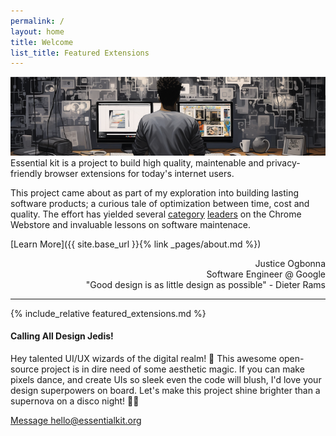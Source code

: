 ```yaml
---
permalink: /
layout: home
title: Welcome
list_title: Featured Extensions
---
```


<img class="hero" alt="painting about the connectedness of a black programmer from behind and computer, pet, phones and apps in modern abstract greyscale --ar 40:20. Generated by Midjourney" src="./assets/imgs/justice_o_painting_about_the_connectedness_of_a_black_programmer_cropped.png">
Essential kit is a project to build high quality, maintenable and privacy-friendly browser extensions for today's internet users.

This project came about as part of my exploration into building lasting software products; a curious tale of optimization between time, cost and quality. The effort has yielded several [category](https://chrome.google.com/webstore/search/scientific%20calculator?hl=en-US) [leaders](https://chrome.google.com/webstore/search/search%20preview?hl=en-US) on the Chrome Webstore and invaluable lessons on software maintenace.

[Learn More]({{ site.base_url }}{% link _pages/about.md %})

<div style="text-align: right;">
Justice Ogbonna <br>
Software Engineer @ Google <br>
"Good design is as little design as possible" - Dieter Rams
</div>

<hr class="section-separator" />

{% include_relative featured_extensions.md %}

<div class="design-notice">
<h4>Calling All Design Jedis!</h4>
<p>Hey talented UI/UX wizards of the digital realm! 👋 This awesome open-source project is in dire need of some aesthetic magic. If you can make pixels dance, and create UIs so sleek even the code will blush, I'd love your design superpowers on board. Let's make this project shine brighter than a supernova on a disco night! 💫🕺 </p>
<a href="mailto:hello@essentialkit.org?subject=Let's Design Some Magic!">Message hello@essentialkit.org</a>
</div>